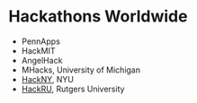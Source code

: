 # Hackathons Worldwide
* PennApps
* HackMIT
* AngelHack
* MHacks, University of Michigan
* [HackNY](http://hackny.org), NYU
* [HackRU](hackru.org), Rutgers University
